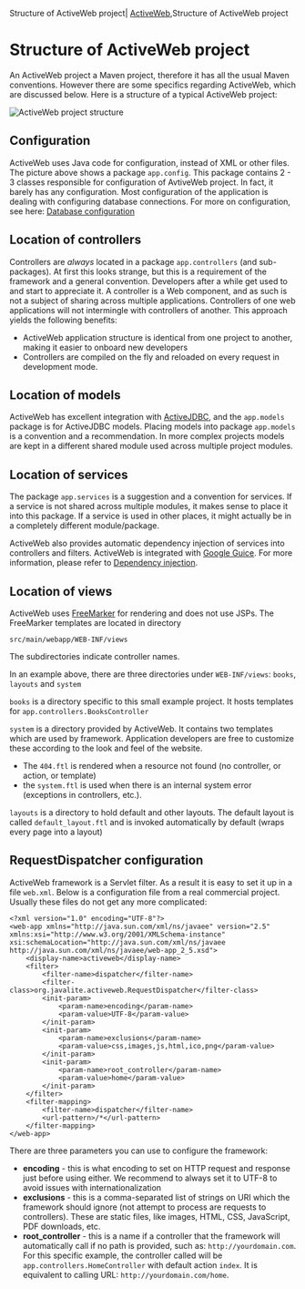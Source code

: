 Structure of ActiveWeb project| <a href="/activeweb">ActiveWeb</a>,Structure of ActiveWeb project

# Structure of ActiveWeb project

<div id="toc"></div>


An ActiveWeb project a Maven project, therefore it has all the usual Maven conventions.
However there are some specifics regarding ActiveWeb, which are discussed below. Here is a structure of a typical ActiveWeb project:

![ActiveWeb project structure](images/aw-structure.png)

## Configuration

ActiveWeb uses Java code for configuration, instead of XML or other files. The picture above shows a package `app.config`. This package contains 2 - 3 classes
responsible for configuration of AvtiveWeb project. In fact, it barely has any configuration. Most configuration of the
application is dealing with configuring database connections. For more on configuration, see here:
[Database configuration](database_configuration)

## Location of controllers

Controllers are *always* located in a package `app.controllers` (and sub-packages). At first this looks strange, but
this is a requirement of the framework and a general convention. Developers after a while get used to and start to
appreciate it. A controller is a Web component, and as such is not a subject of sharing across multiple applications.
Controllers of one web applications will not intermingle with controllers of another. This approach
yields the following benefits:

-   ActiveWeb application structure is identical from one project to another, making it easier to onboard new developers
-   Controllers are compiled on the fly and reloaded on every request in development mode.

## Location of models

ActiveWeb has excellent integration with [ActiveJDBC](activejdbc), and the `app.models` package is for ActiveJDBC models.
Placing models into package `app.models` is a convention and a recommendation. In more complex projects models are kept in a
different shared module used across multiple project modules.

## Location of services

The package `app.services` is a suggestion and a convention for services.
If a service is not shared across multiple modules, it makes sense to place it into this package.
If a service is used in other places, it might actually be in a completely different module/package.

ActiveWeb also provides automatic dependency injection of services into controllers and filters. ActiveWeb is integrated with
[Google Guice](http://code.google.com/p/google-guice/). For more information, please refer to [Dependency injection](dependency_injection).

## Location of views

ActiveWeb uses [FreeMarker](http://freemarker.sourceforge.net/) for rendering and does not use JSPs.
The FreeMarker templates are located in directory

~~~~ {.prettyprint}
src/main/webapp/WEB-INF/views
~~~~



The subdirectories indicate controller names.

In an example above, there are three directories under `WEB-INF/views`: `books`, `layouts` and `system`

`books` is a directory specific to this small example project. It hosts templates for `app.controllers.BooksController`

`system` is a directory provided by ActiveWeb. It contains two templates which are used by framework. Application developers are free to customize these according to the look and feel of the website.

-   The `404.ftl` is rendered when a resource not found (no controller, or action, or template)
-   the `system.ftl` is used when there is an internal system error (exceptions in controllers, etc.).

`layouts` is a directory to hold default and other layouts. The default layout is called `default_layout.ftl` and is invoked automatically by default (wraps every page into a layout)

## RequestDispatcher configuration


ActiveWeb framework is a Servlet filter. As a result it is easy to set it up in a file `web.xml`.
Below is a configuration file from a real commercial project. Usually these files do not get any more complicated:

~~~~ {.xml}
<?xml version="1.0" encoding="UTF-8"?>
<web-app xmlns="http://java.sun.com/xml/ns/javaee" version="2.5"
xmlns:xsi="http://www.w3.org/2001/XMLSchema-instance"
xsi:schemaLocation="http://java.sun.com/xml/ns/javaee http://java.sun.com/xml/ns/javaee/web-app_2_5.xsd">
    <display-name>activeweb</display-name>
    <filter>
        <filter-name>dispatcher</filter-name>
        <filter-class>org.javalite.activeweb.RequestDispatcher</filter-class>
        <init-param>
            <param-name>encoding</param-name>
            <param-value>UTF-8</param-value>
        </init-param>
        <init-param>
            <param-name>exclusions</param-name>
            <param-value>css,images,js,html,ico,png</param-value>
        </init-param>
        <init-param>
            <param-name>root_controller</param-name>
            <param-value>home</param-value>
        </init-param>
    </filter>
    <filter-mapping>
        <filter-name>dispatcher</filter-name>
        <url-pattern>/*</url-pattern>
    </filter-mapping>
</web-app>
~~~~

There are three parameters you can use to configure the framework:

* **encoding** - this is what encoding to set on HTTP request and response just before using either.
    We recommend to always set it to UTF-8 to avoid issues with internationalization
* **exclusions** - this is a comma-separated list of strings on URI which the framework should ignore
    (not attempt to process are requests to controllers). These are static files, like images, HTML, CSS,
    JavaScript, PDF downloads, etc.
* **root_controller** - this is a name if a controller that the framework will automatically call if no path
    is provided, such as: `http://yourdomain.com`. For this specific example, the controller called will be
    `app.controllers.HomeController` with default action `index`.
    It is equivalent to calling URL: `http://yourdomain.com/home`.
